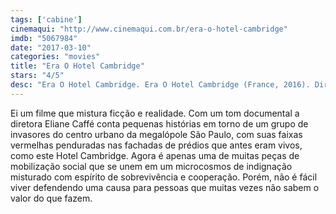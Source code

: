 ```yaml
---
tags: ['cabine']
cinemaqui: "http://www.cinemaqui.com.br/era-o-hotel-cambridge"
imdb: "5067984"
date: "2017-03-10"
categories: "movies"
title: "Era O Hotel Cambridge"
stars: "4/5"
desc: "Era O Hotel Cambridge. Era O Hotel Cambridge (France, 2016). Dirigido por Eliane Caffé. Escrito por Luis Alberto de Abreu, Eliane Caffé, Inês Figueiró. Com José Dumont (Apolo), Suely Franco (Gilda), Paulo Américo, Guylain Muskendi Lobobo, Gabriel Tonin (Kleiton), Thais Carvalho, Lucia Pulido (Special Appearance), Carmen Silva, Juliane Arguello (Uta)."
---
```

Ei um filme que mistura ficção e realidade. Com um tom documental a diretora Eliane Caffé conta pequenas histórias em torno de um grupo de invasores do centro urbano da megalópole São Paulo, com suas faixas vermelhas penduradas nas fachadas de prédios que antes eram vivos, como este Hotel Cambridge. Agora é apenas uma de muitas peças de mobilização social que se unem em um microcosmos de indignação misturado com espírito de sobrevivência e cooperação. Porém, não é fácil viver defendendo uma causa para pessoas que muitas vezes não sabem o valor do que fazem.
